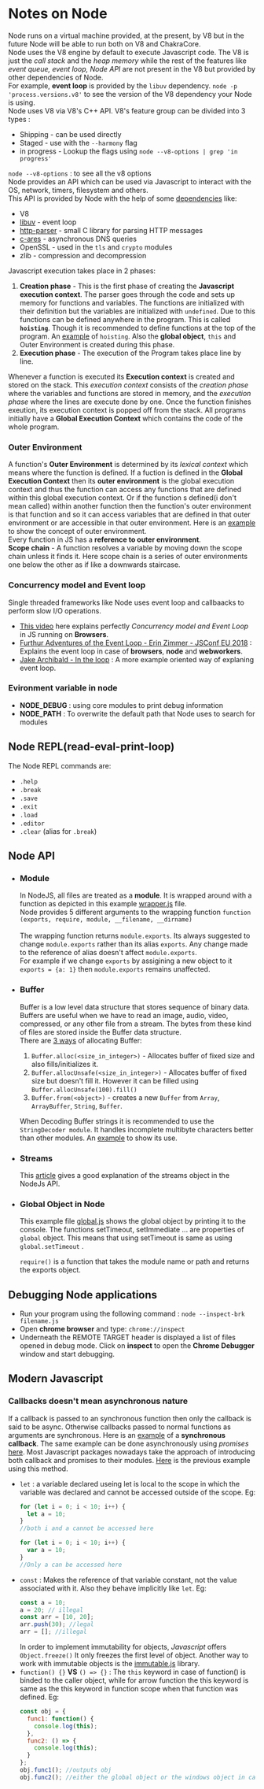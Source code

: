 # Notes on Node

Node runs on a virtual machine provided, at the present, by V8 but in the future Node will be able to run both on V8 and ChakraCore.<br/>
Node uses the V8 engine by default to execute Javascript code. The V8 is just the *call stack* and the *heap memory* while the rest of the features like *event queue, event loop, Node API* are not present in the V8 but provided by other dependencies of Node.<br/>
For example, **event loop** is provided by the `libuv` dependency. 
`node -p 'process.versions.v8'` to see the version of the V8 dependency your Node is using.<br/>
Node uses V8 via V8's C++ API.
V8's feature group can be divided into 3 types :

- Shipping - can be used directly
- Staged - use with the `--harmony` flag
- in progress - Lookup the flags using `node --v8-options | grep 'in progress'`

`node --v8-options` : to see all the v8 options<br/>
Node provides an API which can be used via Javascript to interact with the OS, network, timers, filesystem and others.<br/>
This API is provided by Node with the help of some [dependencies][3] like:

- V8
- [libuv][4] - event loop
- [http-parser][5] - small C library for parsing HTTP messages
- [c-ares][6] - asynchronous DNS queries
- OpenSSL - used in the `tls` and `crypto` modules
- zlib - compression and decompression

Javascript execution takes place in 2 phases:

1. **Creation phase** - This is the first phase of creating the **Javascript execution context**. The parser goes through the code and sets up memory for functions and variables. The functions are initialized with their definition but the variables are initialized with `undefined`. Due to this functions can be defined anywhere in the program. This is called **`hoisting`**. Though it is recommended to define functions at the top of the program. An [example](hoisting/example.js) of `hoisting`. Also the **global object**, `this` and Outer Environment is created during this phase.
2. **Execution phase** - The execution of the Program takes place line by line. 

Whenever a function is executed its **Execution context** is created and stored on the stack. This *execution context* consists of the *creation phase* where the variables and functions are stored in memory, and the *execution phase* where the lines are execute done by one. Once the function finishes exeution, its execution context is popped off from the stack. All programs initially have a **Global Execution Context** which contains the code of the whole program. 

### Outer Environment
A function's **Outer Environment** is determined by its *lexical context* which means where the function is defined. If a fuction is defined in the **Global Execution Context** then its **outer environment** is the global execution context and thus the function can access any functions that are defined within this global execution context. Or if the function s defined(i don't mean called) within another function then the function's outer environment is that function and so it can access variables that are defined in that outer environment or are accessible in that outer environment.
Here is an [example](examples/outer-environment.js) to show the concept of outer environment. <br/>
Every function in JS has a **reference to outer environment**.  <br/>
**Scope chain** - A function resolves a variable by moving down the scope chain unless it finds it. Here scope chain is a series of outer environments one below the other as if like a downwards staircase.   

### Concurrency model and Event loop
Single threaded frameworks like Node uses event loop and callbaacks to perform slow I/O operations.
* [This video][8] here explains perfectly *Concurrency model and Event Loop* in JS running on **Browsers**.
* [Furthur Adventures of the Event Loop - Erin Zimmer - JSConf EU 2018][9] : Explains the event loop in case of **browsers**, **node** and **webworkers**.
* [Jake Archibald - In the loop][10] : A more example oriented way of explaning event loop. 

### Evironment variable in node

- **NODE_DEBUG** : using core modules to print debug information
- **NODE_PATH** : To overwrite the default path that Node uses to search for modules

## Node REPL(read-eval-print-loop)

The Node REPL commands are:

- `.help`
- `.break`
- `.save`
- `.exit`
- `.load`
- `.editor`
- `.clear` (alias for `.break`)

## Node API

* ### Module

  In NodeJS, all files are treated as a **module**. It is wrapped around with a function as depicted in this example [wrapper.js](Module/wrapper.js) file.<br/>
  Node provides 5 different arguments to the wrapping function `function (exports, require, module, __filename, __dirname)`<br/>  
  The wrapping function returns `module.exports`. Its always suggested to change `module.exports` rather than its alias `exports`. Any change made to the reference of alias doesn't affect `module.exports`. <br/>
  For example if we change `exports` by assigining a new object to it `exports = {a: 1}` then `module.exports` remains unaffected. <br/>

* ### Buffer

  Buffer is a low level data structure that stores sequence of binary data. Buffers are useful when we have to read an image, audio, video, compressed, or any other file from a stream. The bytes from these kind of files are stored inside the Buffer data structure.<br/>
  There are [3 ways][1] of allocating Buffer:

  1. `Buffer.alloc(<size_in_integer>)` - Allocates buffer of fixed size and also fills/initializes it.
  2. `Buffer.allocUnsafe(<size_in_integer>)` - Allocates buffer of fixed size but doesn't fill it. However it can be filled using `Buffer.allocUnsafe(100).fill()`
  3. `Buffer.from(<object>)` - creates a new `Buffer` from `Array`, `ArrayBuffer`, `String`, `Buffer`.

  When Decoding Buffer strings it is recommended to use the `StringDecoder module`. It handles incomplete multibyte characters better than other modules. An [example](Buffer/string_decoder.js) to show its use.

* ### Streams
    This [article][11] gives a good explanation of the streams object in the NodeJs API. 

* ### Global Object in Node 
  This example file [global.js](Node_API/Module/global.js) shows the global object by printing it to the console. The functions setTimeout, setImmediate ... are properties of `global` object. This means that using setTimeout is same as using `global.setTimeout` . <br/>

  `require()` is a function that takes the module name or path and returns the exports object.



## Debugging Node applications

- Run your program using the following command : `node --inspect-brk filename.js`
- Open **chrome browser** and type: `chrome://inspect`
- Underneath the REMOTE TARGET header is displayed a list of files opened in debug mode. Click on **inspect** to open the **Chrome Debugger** window and start debugging.

## Modern Javascript

### Callbacks doesn't mean asynchronous nature
If a callback is passed to an synchronous function then only the callback is said to be async. Otherwise callbacks passed to normal functions as arguments are synchronous. Here is an [example](/Node_API/fs/sync_callback.js) of a **synchronous callback**. The same example can be done asynchronously using *promises* [here](promises/readFileArray.js). Most Javascript packages nowadays take the approach of introducing both callback and promises to their modules. [Here](promises/readFileArrayCb.js) is the previous example using this method.

- `let` : a variable declared useing let is local to the scope in which the variable was declared and cannot be accessed outside of the scope.
  Eg:
  ```javascript
  for (let i = 0; i < 10; i++) {
    let a = 10;
  }
  //both i and a cannot be accessed here

  for (let i = 0; i < 10; i++) {
    var a = 10;
  }
  //Only a can be accessed here
  ```
- `const` : Makes the reference of that variable constant, not the value associated with it. Also they behave implicitly like `let`. Eg:
  ```javascript
  const a = 10;
  a = 20; // illegal
  const arr = [10, 20];
  arr.push(30); //legal
  arr = []; //illegal
  ```
  In order to implement immutability for objects, _Javascript_ offers `Object.freeze()` It only freezes the first level of object. Another way to work with immutable objects is the [immutable.js][2] library.
- `function() {}` **VS** `() => {}` : The `this` keyword in case of function() is binded to the caller object, while for arrow function the this keyword is same as the this keyword in function scope when that function was defined. Eg:
  ```javascript
  const obj = {
    func1: function() {
      console.log(this);
    },
    func2: () => {
      console.log(this);
    }
  };
  obj.func1(); //outputs obj
  obj.func2(); //either the global object or the windows object in case of browser
  ```

[1]: https://nodejs.org/api/buffer.html#buffer_buffer_from_buffer_alloc_and_buffer_allocunsafe
[2]: https://facebook.github.io/immutable-js/
[3]: https://nodejs.org/en/docs/meta/topics/dependencies/
[4]: https://github.com/libuv/libuv
[5]: https://github.com/nodejs/http-parser
[6]: https://github.com/c-ares/c-ares
[7]: https://npmjs.com
[8]: https://www.youtube.com/watch?v=8aGhZQkoFbQ
[9]: https://www.youtube.com/watch?v=u1kqx6AenYw
[10]: https://www.youtube.com/watch?v=cCOL7MC4Pl0
[11]: https://medium.freecodecamp.org/node-js-streams-everything-you-need-to-know-c9141306be93


